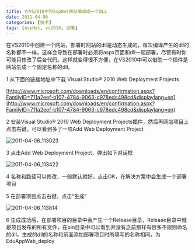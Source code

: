 ```yaml
---
title: 在VS2010中将AspNet网站编译成一个DLL
date: 2011-04-06
categories: [技术]
tags: [AspNet, vs2010, 部署]
---
```


在VS2010中创建一个网站，部署时网站的dll是动态生成的，每次编译产生的dll的名称都不一样，这样会导致在部署时必须将aspx页面和dll一起部署，尽管有时你可能只修改了后台代码。这样就变得很不方便，在VS2010中可以借助一个插件是网站生成一个固定名称的dll。

1 从下面的链接地址中下载 Visual Studio® 2010 Web Deployment Projects

[http://www.microsoft.com/downloads/en/confirmation.aspx?FamilyID=711a2eef-b107-4784-9063-c978edc498cd&displaylang=en](http://www.microsoft.com/downloads/en/confirmation.aspx?FamilyID=711a2eef-b107-4784-9063-c978edc498cd&displaylang=en)

2 安装Visual Studio® 2010 Web Deployment Projects插件，然后再网站项目上点击右键，可以看到多了一项Add Web Deployment Project

![2011-04-06_113023](https://cdn.jsdelivr.net/gh/oec2003/hblog-images/img/202201290807175.png)

3 点击Add Web Deployment Project，弹出如下对话框

![2011-04-06_113422](https://cdn.jsdelivr.net/gh/oec2003/hblog-images/img/202201290807160.png)

4 名称和路径可以修改，一般默认就好，点击OK，在解决方案中会生成一个部署项目

5 在部署项目点击右键，点击“生成”

![2011-04-06_113814](https://cdn.jsdelivr.net/gh/oec2003/hblog-images/img/202201290807093.png)

6 生成成功后，在部署项目的目录中会产生一个Release目录，Release目录中就是项目发布的所有文件，在bin目录中可以看到并没有之前那样有很多不规则命名的dll，生成的dll的名称和前面添加部署项目时所填写的名称相同，为EduAppWeb_deploy




